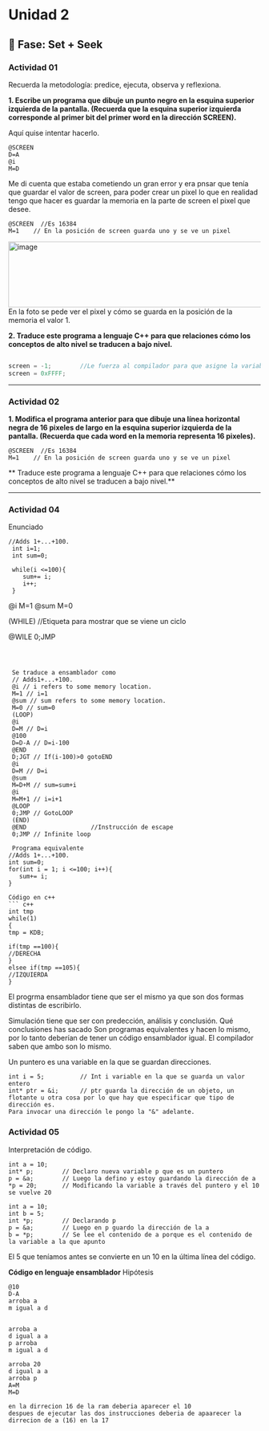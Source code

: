 # Unidad 2

## 🔎 Fase: Set + Seek

### Actividad 01
Recuerda la metodología: predice, ejecuta, observa y reflexiona.

**1. Escribe un programa que dibuje un punto negro en la esquina superior izquierda de la pantalla. (Recuerda que la esquina superior izquierda corresponde al primer bit del primer word en la dirección SCREEN).**

Aquí quise intentar hacerlo.
```
@SCREEN
D=A
@i
M=D
```
Me di cuenta que estaba cometiendo un gran error y era pnsar que tenía que guardar el valor de screen, para poder crear un pixel lo que en realidad tengo que hacer es  guardar la memoria en la parte de screen el pixel que desee.

```
@SCREEN  //Es 16384
M=1    // En la posición de screen guarda uno y se ve un pixel
```
<img width="634" height="131" alt="image" src="https://github.com/user-attachments/assets/27835f1b-e326-4f29-8081-ff00cee125fd" />
En la foto se pede ver el pixel y cómo se guarda en la posición de la memoria el valor 1.

**2. Traduce este programa a lenguaje C++ para que relaciones cómo los conceptos de alto nivel se traducen a bajo nivel.**

``` c#

``` 

``` c#
screen = -1;        //Le fuerza al compilador para que asigne la variable a 16384
screen = 0xFFFF;
``` 

---
### Actividad 02
**1. Modifica el programa anterior para que dibuje una línea horizontal negra de 16 pixeles de largo en la esquina superior izquierda de la pantalla. (Recuerda que cada word en la memoria representa 16 pixeles).**


``` 
@SCREEN  //Es 16384
M=1    // En la posición de screen guarda uno y se ve un pixel
``` 

** Traduce este programa a lenguaje C++ para que relaciones cómo los conceptos de alto nivel se traducen a bajo nivel.**


---
### Actividad 04
Enunciado
``` 
//Adds 1+...+100.
 int i=1;
 int sum=0;

 while(i <=100){
    sum+= i;
    i++;
 }
```
@i
M=1
@sum
M=0

(WHILE)     //Etiqueta para mostrar que se viene un ciclo


@WILE
0;JMP
```



 Se traduce a ensamblador como 
 // Adds1+...+100.
 @i // i refers to some memory location.
 M=1 // i=1
 @sum // sum refers to some memory location.
 M=0 // sum=0
 (LOOP)
 @i
 D=M // D=i
 @100
 D=D-A // D=i-100
 @END
 D;JGT // If(i-100)>0 gotoEND
 @i
 D=M // D=i
 @sum
 M=D+M // sum=sum+i
 @i
 M=M+1 // i=i+1
 @LOOP
 0;JMP // GotoLOOP
 (END)
 @END                  //Instrucción de escape
 0;JMP // Infinite loop

 Programa equivalente
//Adds 1+...+100.
int sum=0;
for(int i = 1; i <=100; i++){
   sum+= i;
}

Código en c++
``` c++
int tmp
while(1)
{
tmp = KDB;

if(tmp ==100){
//DERECHA
}
elsee if(tmp ==105){
//IZQUIERDA
}
``` 

El progrma ensamblador tiene que ser el mismo ya que son dos formas distintas de escribirlo.

Simulación tiene que ser con predección, análisis y conclusión. Qué conclusiones has sacado
Son programas equivalentes y hacen lo mismo, por lo tanto deberían de tener un código ensamblador igual. El compilador saben que ambo son lo mismo.

Un puntero es una variable en la que se guardan direcciones.


``` 
int i = 5;          // Int i variable en la que se guarda un valor entero
int* ptr = &i;      // ptr guarda la dirección de un objeto, un flotante u otra cosa por lo que hay que especificar que tipo de dirección es.
Para invocar una dirección le pongo la "&" adelante.

``` 
### Actividad 05
Interpretación de código.

``` 
int a = 10;
int* p;        // Declaro nueva variable p que es un puntero
p = &a;        // Luego la defino y estoy guardando la dirección de a
*p = 20;       // Modificando la variable a través del puntero y el 10 se vuelve 20
``` 

``` 
int a = 10;
int b = 5;
int *p;        // Declarando p
p = &a;        // Luego en p guardo la dirección de la a
b = *p;        // Se lee el contenido de a porque es el contenido de la variable a la que apunto
```

El 5 que teníamos antes se convierte en un 10 en la última línea del código.

**Código en lenguaje ensamblador**
Hipótesis
```
@10
D-A
arroba a
m igual a d


arroba a
d igual a a
p arroba
m igual a d

arroba 20
d igual a a
arroba p
A=M
M=D

en la dirrecion 16 de la ram deberia aparecer el 10
despues de ejecutar las dos instrucciones deberia de apaarecer la dirrecion de a (16) en la 17



``` 




